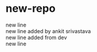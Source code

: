 # new-repo
new line <br />
new line added by ankit srivastava <br />
new line added from dev <br />
new line